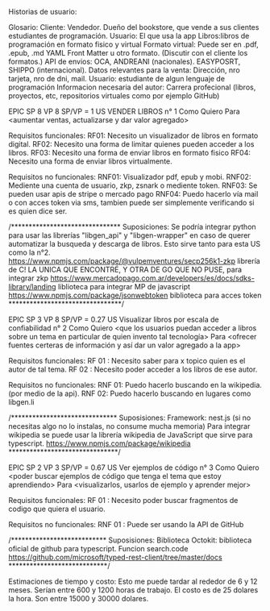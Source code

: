 Historias de usuario:

 Glosario:
    Cliente: Vendedor. Dueño del bookstore, que vende a sus clientes estudiantes de programación.
    Usuario: El que usa la app
    Libros:libros de programación en formato fisico y virtual
    Formato virtual: Puede ser en .pdf, .epub, .md YAML Front Matter u otro formato. (Discutir con el cliente los formatos.)
    API de envios: OCA, ANDREANI (nacionales). EASYPOSRT, SHIPPO (internacional).
    Datos relevantes para la venta: Dirección, nro tarjeta, nro de dni, mail.
    Usuario: estudiante de algun lenguaje de programación
    Informacion necesaria del autor: Carrera profecional (libros, proyectos, etc, repositorios virtuales como por ejemplo GitHub)

EPIC SP 8 VP 8 SP/VP = 1
US VENDER LIBROS  n° 1
Como <vendedor>
Quiero <vender libros en formato fisico y virtual>
Para <aumentar ventas, actualizarse y dar valor agregado>

Requisitos funcionales:
RF01: Necesito un visualizador de libros en formato digital.
RF02: Necesito una forma de limitar quienes pueden acceder a los libros.
RF03: Necesito una forma de enviar libros en formato fisico
RF04: Necesito una forma de enviar libros virtualmente.

Requisitos no funcionales:
RNF01: Visualizador pdf, epub y mobi.
RNF02: Mediente una cuenta de usuario, zkp, zsnark o mediente token.
RNF03: Se pueden usar apis de stripe o mercado pago
RNF04: Puedo hacerlo vía mail o con acces token via sms, tambien puede ser simplemente verificando si es quien dice ser.

/*******************************
Suposiciones:
Se podría integrar python para usar las librerías  "libgen_api" y "libgen-wrapper" en caso de querer automatizar la busqueda y descarga de libros. Esto sirve tanto para esta US como la n°2.
https://www.npmjs.com/package/@vulpemventures/secp256k1-zkp librería de C! LA UNICA QUE ENCONTRÉ, Y OTRA DE GO QUE NO PUSE, para integrar zkp
https://www.mercadopago.com.ar/developers/es/docs/sdks-library/landing liblioteca para integrar MP de javascript
https://www.npmjs.com/package/jsonwebtoken biblioteca para acces token
********************************/

EPIC SP 3 VP 8 SP/VP = 0.27
US Visualizar libros por escala de confiabilidad n° 2
Como <vendedor>
Quiero <que los usuarios puedan acceder a libros sobre un tema en particular de quien invento tal tecnología>
Para <ofrecer fuentes certeras de información y así dar un valor agregado a la app>

Requisitos funcionales:
RF 01 : Necesito saber para x topico quien es el autor de tal tema.
RF 02 : Necesito poder acceder a los libros de ese autor.

Requisitos no funcionales:
RNF 01: Puedo hacerlo buscando en la wikipedia. (por medio de la api).
RNF 02: Puedo hacerlo buscando en lugares como libgen.li

/******************************
Suposisiones: 
Framework: nest.js (si no necesitas algo no lo instalas, no consume mucha memoria)
Para integrar wikipedia se puede usar la librería wikipedia de JavaScript que sirve para typescript.  https://www.npmjs.com/package/wikipedia
*******************************/

EPIC SP 2 VP 3 SP/VP = 0.67
US Ver ejemplos de código n° 3
Como <Usuario> 
Quiero <poder buscar ejemplos de código que tenga el tema que estoy aprendiendo>
Para <visualizarlos, usarlos de ejemplo y aprender mejor>

Requisitos funcionales:
RF 01 : Necesito poder buscar fragmentos de codigo que quiera el usuario.

Requisitos no funcionales:
RNF 01 : Puede ser usando la API de GitHub

/***************************
Suposisiones: 
Biblioteca Octokit: biblioteca oficial de github para typescript. Funcion search.code https://github.com/microsoft/typed-rest-client/tree/master/docs
****************************/

Estimaciones de tiempo y costo:
Esto me puede tardar al rededor de 6 y 12 meses. Serían entre 600 y 1200 horas de trabajo.
El costo es de 25 dolares la hora. Son entre 15000 y 30000 dolares.